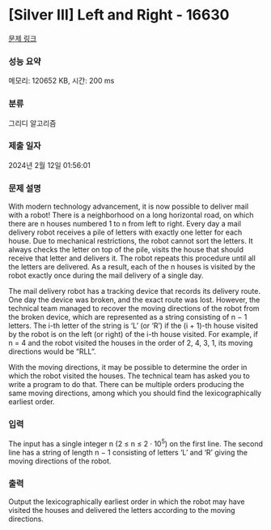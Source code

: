# [Silver III] Left and Right - 16630 

[문제 링크](https://www.acmicpc.net/problem/16630) 

### 성능 요약

메모리: 120652 KB, 시간: 200 ms

### 분류

그리디 알고리즘

### 제출 일자

2024년 2월 12일 01:56:01

### 문제 설명

<p>With modern technology advancement, it is now possible to deliver mail with a robot! There is a neighborhood on a long horizontal road, on which there are n houses numbered 1 to n from left to right. Every day a mail delivery robot receives a pile of letters with exactly one letter for each house. Due to mechanical restrictions, the robot cannot sort the letters. It always checks the letter on top of the pile, visits the house that should receive that letter and delivers it. The robot repeats this procedure until all the letters are delivered. As a result, each of the n houses is visited by the robot exactly once during the mail delivery of a single day.</p>

<p>The mail delivery robot has a tracking device that records its delivery route. One day the device was broken, and the exact route was lost. However, the technical team managed to recover the moving directions of the robot from the broken device, which are represented as a string consisting of n − 1 letters. The i-th letter of the string is ‘L’ (or ‘R’) if the (i + 1)-th house visited by the robot is on the left (or right) of the i-th house visited. For example, if n = 4 and the robot visited the houses in the order of 2, 4, 3, 1, its moving directions would be “RLL”.</p>

<p>With the moving directions, it may be possible to determine the order in which the robot visited the houses. The technical team has asked you to write a program to do that. There can be multiple orders producing the same moving directions, among which you should find the lexicographically earliest order.</p>

### 입력 

 <p>The input has a single integer n (2 ≤ n ≤ 2 · 10<sup>5</sup>) on the first line. The second line has a string of length n − 1 consisting of letters ‘L’ and ‘R’ giving the moving directions of the robot.</p>

### 출력 

 <p>Output the lexicographically earliest order in which the robot may have visited the houses and delivered the letters according to the moving directions.</p>

